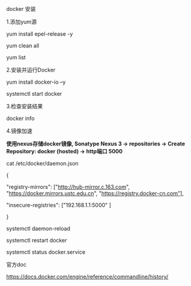 docker 安装

1.添加yum源

yum install epel-release -y

yum clean all

yum list

2.安装并运行Docker

yum install docker-io –y

systemctl start docker

3.检查安装结果

docker info

4.镜像加速

**使用nexus存储docker镜像, Sonatype Nexus 3 -> repositories -> Create Repository: docker (hosted) -> http端口 5000**

cat /etc/docker/daemon.json 

{

  "registry-mirrors": ["http://hub-mirror.c.163.com", "https://docker.mirrors.ustc.edu.cn", "https://registry.docker-cn.com"],
  
  "insecure-registries": ["192.168.1.1:5000" ]
  
}

systemctl daemon-reload

systemctl restart docker

systemctl status docker.service

官方doc

https://docs.docker.com/engine/reference/commandline/history/
